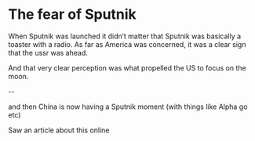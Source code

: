 # The fear of Sputnik 

When Sputnik was launched it didn’t matter that Sputnik was basically a toaster with a radio. As far as America was concerned, it was a clear sign that the ussr was ahead. 

And that very clear perception was what propelled the US to focus on the moon. 

--

and then China is now having a Sputnik moment
(with things like Alpha go etc)

Saw an article about this online